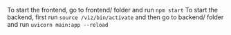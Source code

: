 To start the frontend, go to frontend/ folder and run `npm start`
To start the backend, first run `source /viz/bin/activate` and then go to  backend/ folder and run `uvicorn main:app --reload`

